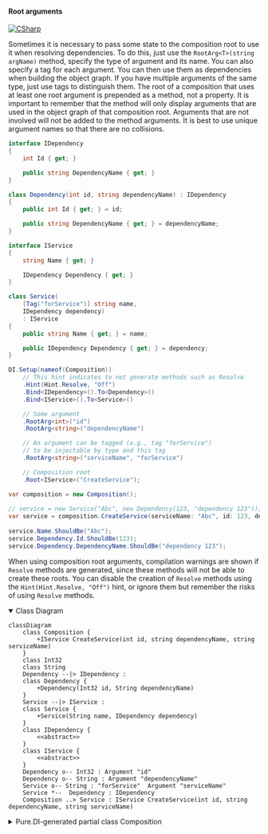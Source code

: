 #### Root arguments

[![CSharp](https://img.shields.io/badge/C%23-code-blue.svg)](../tests/Pure.DI.UsageTests/Basics/RootArgumentsScenario.cs)

Sometimes it is necessary to pass some state to the composition root to use it when resolving dependencies. To do this, just use the `RootArg<T>(string argName)` method, specify the type of argument and its name. You can also specify a tag for each argument. You can then use them as dependencies when building the object graph. If you have multiple arguments of the same type, just use tags to distinguish them. The root of a composition that uses at least one root argument is prepended as a method, not a property. It is important to remember that the method will only display arguments that are used in the object graph of that composition root. Arguments that are not involved will not be added to the method arguments. It is best to use unique argument names so that there are no collisions.

```c#
interface IDependency
{
    int Id { get; }

    public string DependencyName { get; }
}

class Dependency(int id, string dependencyName) : IDependency
{
    public int Id { get; } = id;

    public string DependencyName { get; } = dependencyName;
}

interface IService
{
    string Name { get; }

    IDependency Dependency { get; }
}

class Service(
    [Tag("forService")] string name,
    IDependency dependency)
    : IService
{
    public string Name { get; } = name;

    public IDependency Dependency { get; } = dependency;
}

DI.Setup(nameof(Composition))
    // This hint indicates to not generate methods such as Resolve
    .Hint(Hint.Resolve, "Off")
    .Bind<IDependency>().To<Dependency>()
    .Bind<IService>().To<Service>()

    // Some argument
    .RootArg<int>("id")
    .RootArg<string>("dependencyName")

    // An argument can be tagged (e.g., tag "forService")
    // to be injectable by type and this tag
    .RootArg<string>("serviceName", "forService")

    // Composition root
    .Root<IService>("CreateService");

var composition = new Composition();
        
// service = new Service("Abc", new Dependency(123, "dependency 123"));
var service = composition.CreateService(serviceName: "Abc", id: 123, dependencyName: "dependency 123");
        
service.Name.ShouldBe("Abc");
service.Dependency.Id.ShouldBe(123);
service.Dependency.DependencyName.ShouldBe("dependency 123");
```

When using composition root arguments, compilation warnings are shown if `Resolve` methods are generated, since these methods will not be able to create these roots. You can disable the creation of `Resolve` methods using the `Hint(Hint.Resolve, "Off")` hint, or ignore them but remember the risks of using `Resolve` methods.

<details open>
<summary>Class Diagram</summary>

```mermaid
classDiagram
	class Composition {
		+IService CreateService(int id, string dependencyName, string serviceName)
	}
	class Int32
	class String
	Dependency --|> IDependency : 
	class Dependency {
		+Dependency(Int32 id, String dependencyName)
	}
	Service --|> IService : 
	class Service {
		+Service(String name, IDependency dependency)
	}
	class IDependency {
		<<abstract>>
	}
	class IService {
		<<abstract>>
	}
	Dependency o-- Int32 : Argument "id"
	Dependency o-- String : Argument "dependencyName"
	Service o-- String : "forService"  Argument "serviceName"
	Service *--  Dependency : IDependency
	Composition ..> Service : IService CreateService(int id, string dependencyName, string serviceName)
```

</details>

<details>
<summary>Pure.DI-generated partial class Composition</summary><blockquote>

```c#
partial class Composition
{
  private readonly Composition _rootM04D27di;

  public Composition()
  {
    _rootM04D27di = this;
  }

  internal Composition(Composition baseComposition)
  {
    _rootM04D27di = baseComposition._rootM04D27di;
  }

  [MethodImpl((MethodImplOptions)0x100)]
  public IService CreateService(int id, string dependencyName, string serviceName)
  {
    return new Service(serviceName, new Dependency(id, dependencyName));
  }

  public override string ToString()
  {
    return
      "classDiagram\n" +
        "  class Composition {\n" +
          "    +IService CreateService(int id, string dependencyName, string serviceName)\n" +
        "  }\n" +
        "  class Int32\n" +
        "  class String\n" +
        "  Dependency --|> IDependency : \n" +
        "  class Dependency {\n" +
          "    +Dependency(Int32 id, String dependencyName)\n" +
        "  }\n" +
        "  Service --|> IService : \n" +
        "  class Service {\n" +
          "    +Service(String name, IDependency dependency)\n" +
        "  }\n" +
        "  class IDependency {\n" +
          "    <<abstract>>\n" +
        "  }\n" +
        "  class IService {\n" +
          "    <<abstract>>\n" +
        "  }\n" +
        "  Dependency o-- Int32 : Argument \"id\"\n" +
        "  Dependency o-- String : Argument \"dependencyName\"\n" +
        "  Service o-- String : \"forService\"  Argument \"serviceName\"\n" +
        "  Service *--  Dependency : IDependency\n" +
        "  Composition ..> Service : IService CreateService(int id, string dependencyName, string serviceName)";
  }

}
```

</blockquote></details>


